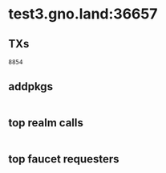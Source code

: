 # test3.gno.land:36657

## TXs
```
8854
```

## addpkgs
```
```

## top realm calls
```
```

## top faucet requesters
```
```

